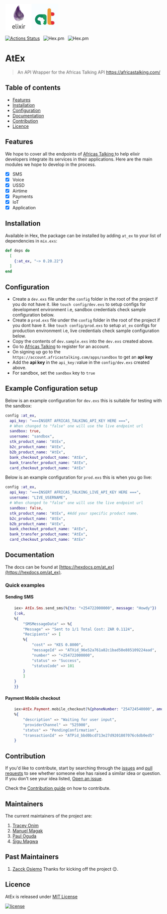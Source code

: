 <p align="left"><img src="assets/logo.jpg" width="170"></p>

[![Actions Status](https://github.com/beamkenya/africastalking-elixir/workflows/Elixir%20CI/badge.svg)](https://github.com/beamkenya/africastalking-elixir/actions) &nbsp;  ![Hex.pm](https://img.shields.io/hexpm/v/at_ex) &nbsp; ![Hex.pm](https://img.shields.io/hexpm/dt/at_ex)

# AtEx

> An API Wrapper for the Africas Talking API https://africastalking.com/

## Table of contents

- [Features](#features)
- [Installation](#installation)
- [Configuration](#configuration)
- [Documentation](#documentation)
- [Contribution](#contribution)
- [Licence](#licence)

## Features

We hope to cover all the endpoints of [Africas Talking ](https://build.at-labs.io/discover) to help elixir developers integrate its services in their applications.
Here are the main modules we hope to develop in the process.

- [x] SMS
- [x] Voice
- [x] USSD
- [x] Airtime
- [x] Payments
- [x] IoT
- [x] Application

## Installation

Available in Hex, the package can be installed by adding `at_ex` to your list of dependencies in `mix.exs`:

```elixir
def deps do
  [
    {:at_ex, "~> 0.20.22"}
  ]
end
```

## Configuration

- Create a `dev.exs` file under the `config` folder in the root of the project if you do not have it. like `touch config/dev.exs` to setup configs for development environment i.e, sandbox credentials check sample configuration below.
- Create a `prod.exs` file under the `config` folder in the root of the project if you dont have it. like `touch config/prod.exs` to setup `at_ex` configs for production environment i.e, live credentials check sample configuration below.
- Copy the contents of `dev.sample.exs` into the `dev.exs` created above.
- Go to [Africas Talking](https://account.africastalking.com/auth/register) to register for an account.
- On signing up go to the `https://account.africastalking.com/apps/sandbox` to get an **api key**
- Add the **api key** in the `api_key:`value in the `config/dev.exs` created above.
- For sandbox, set the `sandbox` key to `true`

## Example Configuration setup
Below is an example configuration for `dev.exs` this is suitable for testing with the sandbox:

``` elixir
config :at_ex,
  api_key: "===INSERT AFRICAS_TALKING_API_KEY HERE ===",
  # When changed to "false" one will use the live endpoint url
  sandbox: true,
  username: "sandbox",
  stk_product_name: "AtEx",
  b2c_product_name: "AtEx",
  b2b_product_name: "AtEx",
  bank_checkout_product_name: "AtEx",
  bank_transfer_product_name: "AtEx",
  card_checkout_product_name: "AtEx"
```

Below is an example configuration for `prod.exs` this is when you go live:


``` elixir
config :at_ex,
  api_key: "===INSERT AFRICAS_TALKING_LIVE_API_KEY HERE ===",
  username: "LIVE_USERNAME",
  # When changed to "false" one will use the live endpoint url
  sandbox: false,
  stk_product_name: "AtEx", #Add your specific product name.
  b2c_product_name: "AtEx",
  b2b_product_name: "AtEx",
  bank_checkout_product_name: "AtEx",
  bank_transfer_product_name: "AtEx",
  card_checkout_product_name: "AtEx"

```


## Documentation

The docs can be found at [https://hexdocs.pm/at_ex](https://hexdocs.pm/at_ex).

### Quick examples

#### Sending SMS

```elixir
    iex> AtEx.Sms.send_sms(%{to: "+254722000000", message: "Howdy"})
    {:ok,
    %{
        "SMSMessageData" => %{
        "Message" => "Sent to 1/1 Total Cost: ZAR 0.1124",
        "Recipients" => [
        %{
            "cost" => "KES 0.8000",
            "messageId" => "ATXid_96e52a761a82c1bad58e885109224aad",
            "number" => "+254722000000",
            "status" => "Success",
            "statusCode" => 101
        }
        ]
    }
    }}
```

#### Payment Mobile checkout

```elixir
    iex>AtEx.Payment.mobile_checkout(%{phoneNumber: "254724540000", amount: 10, currencyCode: "KES"})
    %{
        "description" => "Waiting for user input",
        "providerChannel" => "525900",
        "status" => "PendingConfirmation",
        "transactionId" => "ATPid_bbd0bcd713e27d9201807076c6db0ed5"
    }
```

## Contribution

If you'd like to contribute, start by searching through the [issues](https://github.com/beamkenya/africastalking-elixir/issues) and [pull requests](https://github.com/beamkenya/africastalking-elixir/pulls) to see whether someone else has raised a similar idea or question.
If you don't see your idea listed, [Open an issue](https://github.com/beamkenya/africastalking-elixir/issues).

Check the [Contribution guide](contributing.md) on how to contribute.

## Maintainers
The current maintainers of the project are:
1. [Tracey Onim](https://github.com/TraceyOnim)
2. [Manuel Magak](https://github.com/manuelgeek)
3. [Paul Oguda](https://github.com/kamalogudah)
4. [Sigu Magwa](https://github.com/sigu)

## Past Maintainers
1. [Zacck Osiemo](https://github.com/zacck) Thanks for kicking off the project :wink:.


## Licence

AtEx is released under [MIT License](https://github.com/appcues/exsentry/blob/master/LICENSE.txt)

[![license](https://img.shields.io/github/license/mashape/apistatus.svg?style=for-the-badge)](#)
